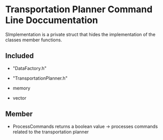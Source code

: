 # Transportation Planner Command Line Doccumentation

SImplementation is a private struct that hides the implementation of the classes member functions.

## Included

- "DataFactory.h"

- "TransportationPlanner.h"

- memory

- vector

## Member

- ProcessCommands returns a boolean value -> processes commands related to the transportation planner